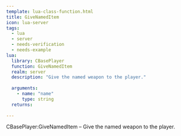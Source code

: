 ```yaml
---
template: lua-class-function.html
title: GiveNamedItem
icon: lua-server
tags:
  - lua
  - server
  - needs-verification
  - needs-example
lua:
  library: CBasePlayer
  function: GiveNamedItem
  realm: server
  description: "Give the named weapon to the player."
  
  arguments:
    - name: "name"
      type: string
  returns:
    
---
```


<div class="lua__search__keywords">
CBasePlayer:GiveNamedItem &#x2013; Give the named weapon to the player.
</div>
